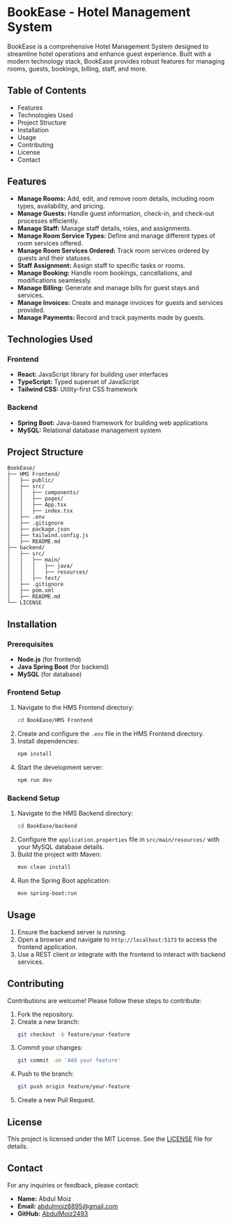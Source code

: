 # BookEase - Hotel Management System

BookEase is a comprehensive Hotel Management System designed to streamline hotel operations and enhance guest experience. Built with a modern technology stack, BookEase provides robust features for managing rooms, guests, bookings, billing, staff, and more.

## Table of Contents

- Features
- Technologies Used
- Project Structure
- Installation
- Usage
- Contributing
- License
- Contact

## Features

- **Manage Rooms:** Add, edit, and remove room details, including room types, availability, and pricing.
- **Manage Guests:** Handle guest information, check-in, and check-out processes efficiently.
- **Manage Staff:** Manage staff details, roles, and assignments.
- **Manage Room Service Types:** Define and manage different types of room services offered.
- **Manage Room Services Ordered:** Track room services ordered by guests and their statuses.
- **Staff Assignment:** Assign staff to specific tasks or rooms.
- **Manage Booking:** Handle room bookings, cancellations, and modifications seamlessly.
- **Manage Billing:** Generate and manage bills for guest stays and services.
- **Manage Invoices:** Create and manage invoices for guests and services provided.
- **Manage Payments:** Record and track payments made by guests.

## Technologies Used

### Frontend
- **React:** JavaScript library for building user interfaces
- **TypeScript:** Typed superset of JavaScript
- **Tailwind CSS:** Utility-first CSS framework

### Backend
- **Spring Boot:** Java-based framework for building web applications
- **MySQL:** Relational database management system

## Project Structure

```
BookEase/
├── HMS Frontend/
│   ├── public/
│   ├── src/
│   │   ├── components/
│   │   ├── pages/
│   │   ├── App.tsx
│   │   ├── index.tsx
│   ├── .env
│   ├── .gitignore
│   ├── package.json
│   ├── tailwind.config.js
│   ├── README.md
├── backend/
│   ├── src/
│   │   ├── main/
│   │   │   ├── java/
│   │   │   ├── resources/
│   │   ├── test/
│   ├── .gitignore
│   ├── pom.xml
│   ├── README.md
└── LICENSE
```

## Installation

### Prerequisites
- **Node.js** (for frontend)
- **Java Spring Boot** (for backend)
- **MySQL** (for database)

### Frontend Setup

1. Navigate to the HMS Frontend directory:
   ```sh
   cd BookEase/HMS Frontend
   ```
2. Create and configure the `.env` file in the HMS Frontend directory.
3. Install dependencies:
   ```sh
   npm install
   ```
4. Start the development server:
   ```sh
   npm run dev
   ```

### Backend Setup

1. Navigate to the HMS Backend directory:
   ```sh
   cd BookEase/backend
   ```
2. Configure the `application.properties` file in `src/main/resources/` with your MySQL database details.
3. Build the project with Maven:
   ```sh
   mvn clean install
   ```
4. Run the Spring Boot application:
   ```sh
   mvn spring-boot:run
   ```

## Usage

1. Ensure the backend server is running.
2. Open a browser and navigate to `http://localhost:5173` to access the frontend application.
3. Use a REST client or integrate with the frontend to interact with backend services.

## Contributing

Contributions are welcome! Please follow these steps to contribute:

1. Fork the repository.
2. Create a new branch:
   ```sh
   git checkout -b feature/your-feature
   ```
3. Commit your changes:
   ```sh
   git commit -am 'Add your feature'
   ```
4. Push to the branch:
   ```sh
   git push origin feature/your-feature
   ```
5. Create a new Pull Request.

## License

This project is licensed under the MIT License. See the [LICENSE](LICENSE) file for details.

## Contact

For any inquiries or feedback, please contact:

- **Name:** Abdul Moiz 
- **Email:** [abdulmoiz8895@gmail.com](mailto:abdulmoiz8895@gmail.com)  
- **GitHub:** [AbdulMoiz2493](https://github.com/AbdulMoiz2493)

